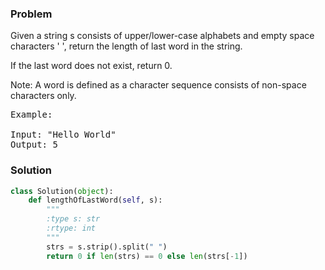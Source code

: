 ### Problem
Given a string s consists of upper/lower-case alphabets and empty space characters ' ', return the length of last word in the string.

If the last word does not exist, return 0.

Note: A word is defined as a character sequence consists of non-space characters only.

<pre>
Example:

Input: "Hello World"
Output: 5
</pre>

### Solution

```python
class Solution(object):
    def lengthOfLastWord(self, s):
        """
        :type s: str
        :rtype: int
        """
        strs = s.strip().split(" ")
        return 0 if len(strs) == 0 else len(strs[-1])
```